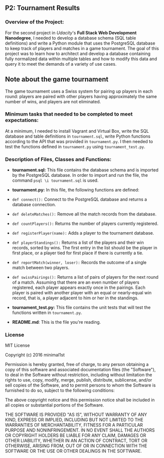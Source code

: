## P2: Tournament Results

### Overview of the Project:

For the second project in _Udacity_'s **Full Stack Web Development Nanodegree**, I needed to develop a database schema (SQL table definitions) and write a Python module that uses the PostgreSQL database to keep track of players and matches in a game tournament. The goal of this project was to learn how to architect and develop a database containing fully normalized data within multiple tables and how to modify this data and query it to meet the demands of a variety of use cases.

## Note about the game tournament

The game tournament uses a Swiss system for pairing up players in each round: players are paired with other players having approximately the same number of wins, and players are not eliminated.

### Minimum tasks that needed to be completed to meet expectations:

At a minimum, I needed to install Vagrant and Virtual Box, write the SQL database and table definitions in  `tournament.sql`, write Python functions according to the API that was provided in `tournament.py`. I then needed to test the functions defined in `tournament.py` using `tournament_test.py`.

### Description of Files, Classes and Functions:

* **tournament.sql:** This file contains the database schema and is imported by the PostgreSQL database. In order to import and run the file, the command `psql \i tournament.sql` is used.

* **tournament.py:** In this file, the following functions are defined:

 * `def connect():` Connect to the PostgreSQL database and returns a database connection.

 * `def deleteMatches():` Remove all the match records from the database.

 * `def countPlayers():` Returns the number of players currently registered.

 * `def registerPlayer(name):` Adds a player to the tournament database.

 * `def playerStandings():` Returns a list of the players and their win records, sorted by wins. The first entry in the list should be the player in first place, or a player tied for first place if there is currently a tie.

 * `def reportMatch(winner, loser):` Records the outcome of a single match between two players.
 
 * `def swissPairings():` Returns a list of pairs of players for the next round of a match. Assuming that there are an even number of players registered, each player appears exactly once in the pairings.  Each player is paired with another player with an equal or nearly-equal win record, that is, a player adjacent to him or her in the standings.

* **tournament_test.py:** This file contains the unit tests that will test the functions written in `tournament.py`.

* **README.md**: This is the file you're reading.

### License 

MIT License

Copyright (c) 2016 minimal1st

Permission is hereby granted, free of charge, to any person obtaining a copy of this software and associated documentation files (the "Software"), to deal in the Software without restriction, including without limitation the rights to use, copy, modify, merge, publish, distribute, sublicense, and/or sell copies of the Software, and to permit persons to whom the Software is furnished to do so, subject to the following conditions:

The above copyright notice and this permission notice shall be included in all copies or substantial portions of the Software.

THE SOFTWARE IS PROVIDED "AS IS", WITHOUT WARRANTY OF ANY KIND, EXPRESS OR IMPLIED, INCLUDING BUT NOT LIMITED TO THE WARRANTIES OF MERCHANTABILITY, FITNESS FOR A PARTICULAR PURPOSE AND NONINFRINGEMENT. IN NO EVENT SHALL THE AUTHORS OR COPYRIGHT HOLDERS BE LIABLE FOR ANY CLAIM, DAMAGES OR OTHER LIABILITY, WHETHER IN AN ACTION OF CONTRACT, TORT OR OTHERWISE, ARISING FROM, OUT OF OR IN CONNECTION WITH THE SOFTWARE OR THE USE OR OTHER DEALINGS IN THE SOFTWARE.

